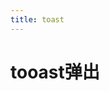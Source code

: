 ```yaml
---
title: toast
---
```

# tooast弹出

<ClientOnly>
  <toast-demo-1/>
  <toast-demo-2/>
  <toast-demo-3/>
</ClientOnly>